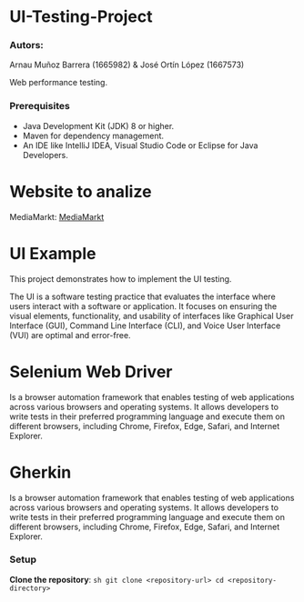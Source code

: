 # UI-Testing-Project
### Autors: 
Arnau Muñoz Barrera (1665982) &
José Ortín López (1667573)

Web performance testing.

### Prerequisites
- Java Development Kit (JDK) 8 or higher.
- Maven for dependency management.
- An IDE like IntelliJ IDEA, Visual Studio Code or Eclipse for Java Developers.

# Website to analize
MediaMarkt: [MediaMarkt](https://www.mediamarkt.es/es?ds_rl=1275860&gad_source=1&gclid=EAIaIQobChMI9cju8OSIigMV66doCR27jC3GEAAYASAAEgIS2_D_BwE&gclsrc=aw.ds&utm_campaign=rt_search_brand_nsp_na_MM-ES-S-G-BRAND-TEXT-BRAND-PURE.BRAND-ALL-ALL&utm_medium=cpc&utm_source=google)

# UI Example
This project demonstrates how to implement the UI testing.

The UI is a software testing practice that evaluates the interface where users interact with a software or application.
It focuses on ensuring the visual elements, functionality, and usability of interfaces like Graphical User Interface (GUI), 
Command Line Interface (CLI), and Voice User Interface (VUI) are optimal and error-free.

# Selenium Web Driver
Is a browser automation framework that enables testing of web applications across various browsers and operating systems. 
It allows developers to write tests in their preferred programming language and execute them on different browsers, including Chrome, Firefox, Edge, Safari, and Internet Explorer.

# Gherkin
Is a browser automation framework that enables testing of web applications across various browsers and operating systems. 
It allows developers to write tests in their preferred programming language and execute them on different browsers, including Chrome, Firefox, Edge, Safari, and Internet Explorer.

### Setup

**Clone the repository**:
    ```sh
    git clone <repository-url>
    cd <repository-directory>
    ```
